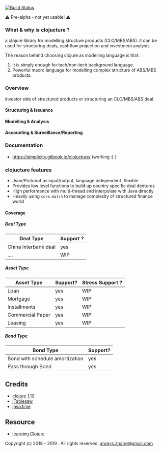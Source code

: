 [![Build Status](https://travis-ci.com/yellowbean/clojucture.svg?branch=master)](https://travis-ci.com/yellowbean/clojucture)

:warning: Pre-alpha - not yet usable! :warning: 

### What & why is clojucture ?

a clojure library for modelling structure products (CLO/MBS/ABS).
it can be used for structuring deals, cashflow projection and investment analysis

The reason behind choosing clojure as modelling language is that :
1. it is simply enough for tech/non-tech background language.
2. Powerful macro language for modelling complex structure of ABS/MBS products.

### Overview
investor side of structured products or structuring an CLO/MBS/ABS deal.
#### Structuring & Issuance
#### Modelling & Analysis
#### Accounting & Surveillance/Reporting 

### Documentation
* https://simplicity.gitbook.io/clojucture/ (working :) ）

### clojucture features
* Json/Protobuf as input/output, language independent ,flexible
* Provides low level functions to build up country specific deal dentures
* High performance with multi-thread and interpolate with Java directly
* Heavily using `core.match` to manage complexity of structured finance world

#### Coverage

##### Deal Type
Deal Type | Support ? 
 ---|---
China Interbank deal | yes |
 .... | WIP |

##### Asset Type
Asset Type | Support?  | Stress Support ? 
------|----|-----
 Loan  | yes   | WIP |
 Mortgage   |  yes  | WIP |
 Installments |  yes |WIP |
 Commercial Paper |  yes |WIP |
 Leasing | yes |WIP |


##### Bond Type
Bond Type | Support?
------|----
 Bond with schedule amortization  | yes   |
 Pass through Bond   |  yes  |

Credits
----
* [clojure 1.10](https://clojure.github.io/clojure/) 
* [jTablesaw](https://jtablesaw.github.io/tablesaw/)
* [java.time](http://dm3.github.io/clojure.java-time/index.html)

Resource
----
* [learning Clojure](https://practicalli.github.io/clojure/)



Copyright (c) 2018 - 2019 . All rights reserved.
always.zhang@gmail.com 